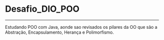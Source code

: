 ﻿# Desafio_DIO_POO
-------------------------------------------------------------------------
Estudando POO com Java, aonde sao revisados os pilares da OO que são a Abstração, Encapsulamento, Herança e Polimorfismo. 
